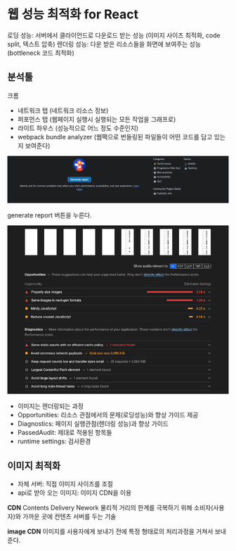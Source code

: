 # 웹 성능 최적화 for React

로딩 성능: 서버에서 클라이언드로 다운로드 받는 성능 (이미지 사이즈 최적화, code split, 텍스트 압축)
렌더링 성능: 다운 받은 리소스들을 화면에 보여주는 성능 (bottleneck 코드 최적화)

## 분석툴

크롬

- 네트워크 탭 (네트워크 리소스 정보)
- 퍼포먼스 탭 (웹페이지 실행시 실행되는 모든 작업을 그래프로)
- 라이트 하우스 (성능적으로 어느 정도 수준인지)
- webpack bundle analyzer (웹팩으로 번들링된 파일들이 어떤 코드를 담고 있는지 보여준다)

![lighthouse index](./assets/generate-report.png)

generate report 버튼을 누른다.

![result](/assets/result.png)

- 이미지는 렌더링되는 과정
- Opportunities: 리소스 관점에서의 문제(로딩성능)와 향상 가이드 제공
- Diagnostics: 페이지 실행관점(렌더링 성능)과 향상 가이드
- PassedAudit: 제대로 적용된 항목들
- runtime settings: 검사환경

## 이미지 최적화

- 자체 서버: 직접 이미지 사이즈를 조절
- api로 받아 오는 이미지: 이미지 CDN을 이용

**CDN**
Contents Delivery Nework
물리적 거리의 한계를 극복하기 위해 소비자(사용자)와 가까운 곳에 컨텐츠 서버를 두는 기술

**image CDN**
이미지를 사용자에게 보내기 전에 특정 형태로의 처리과정을 거쳐서 보내 준다.
